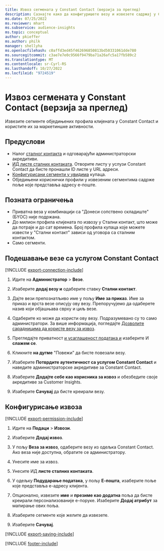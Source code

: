 ```yaml
---
title: Извоз сегмената у Constant Contact (верзија за преглед)
description: Сазнајте како да конфигуришете везу и извезете садржај у Constant Contact.
ms.date: 07/25/2022
ms.reviewer: mhart
ms.subservice: audience-insights
ms.topic: conceptual
author: pkieffer
ms.author: philk
manager: shellyha
ms.openlocfilehash: c0affd3ed45f462696850813bd50331061dde780
ms.sourcegitcommit: c3ae7e7e0c9566f9479ba71a26afc5a17fb589c2
ms.translationtype: MT
ms.contentlocale: sr-Cyrl-RS
ms.lasthandoff: 10/27/2022
ms.locfileid: "9724519"
---
```

# <a name="export-segments-to-constant-contact-preview"></a>Извоз сегмената у Constant Contact (верзија за преглед)

Извезите сегменте обједињених профила клијената у Constant Contact и користите их за маркетиншке активности.

## <a name="prerequisites"></a>Предуслови

- Налог [сталног контакта](https://www.constantcontact.com/account-home) и одговарајући администраторски акредитиви.
- [ИД листе сталних контаката](https://app.constantcontact.com/pages/contacts/ui#lists). Отворите листу у услузи Constant Contact да бисте пронашли ID листе у URL адреси.
- [Конфигурисани сегменти у увидима](segments.md) купаца.
- Обједињени кориснички профили у извезеним сегментима садрже поље које представља адресу е-поште.

## <a name="known-limitations"></a>Позната ограничења

- Приватна веза у комбинацији са "Донеси сопствено складиште" (БYОС) није подржана.
- До милион профила клијената по извозу у Стални контакт, што може да потраје и до сат времена. Број профила купаца које можете извести у "Стални контакт" зависи од уговора са сталним контактом.
- Само сегменти.

## <a name="set-up-connection-to-constant-contact"></a>Подешавање везе са услугом Constant Contact

[!INCLUDE [export-connection-include](includes/export-connection-admn.md)]

1. Идите на **Администратор** > **Везе**.

1. Изаберите **додај везу и** одаберите ставку **Стални контакт**.

1. Дајте вези препознатљиво име у пољу **Име за приказ**. Име за приказ и врста везе описују ову везу. Препоручујемо да одаберете назив који објашњава сврху и циљ везе.

1. Одаберите ко може да користи ову везу. Подразумевано су то само администратори. За више информација, погледајте [Дозволите сарадницима да користе везу за извоз](connections.md#allow-contributors-to-use-a-connection-for-exports).

1. Прегледајте приватност [и усаглашеност података и](connections.md#data-privacy-and-compliance) изаберите И **слажем се**.

1. Кликните **на дугме** "Повежи" да бисте повезали везу.

1. Изаберите **Потврдите аутентичност са услугом Constant Contact** и наведите администраторске акредитиве за Constant Contact.

1. Изаберите **Додајте себе као корисника за извоз** и обезбедите своје акредитиве за Customer Insights.

1. Изаберите **Сачувај** да бисте креирали везу.

## <a name="configure-an-export"></a>Конфигурисање извоза

[!INCLUDE [export-permission-include](includes/export-permission.md)]

1. Идите на **Подаци** > **Извози**.

1. Изаберите **Додај извоз**.

1. У пољу **Веза за извоз**, одаберите везу из одељка Constant Contact. Ако веза није доступна, обратите се администратору.

1. Унесите име за извоз.

1. Унесите ИД **листе сталних контаката**.

1. У одељку **Подударање података**, у пољу **Е-пошта**, изаберите поље које представља е-адресу клијента.

1. Опционално, извезите **име** и **презиме као додатна** поља да бисте креирали персонализованије е-поруке. Изаберите **Додај атрибут** за мапирање ових поља.

1. Изаберите сегменте које желите да извезете.

1. Изаберите **Сачувај**.

[!INCLUDE [export-saving-include](includes/export-saving.md)]

[!INCLUDE [footer-include](includes/footer-banner.md)]
